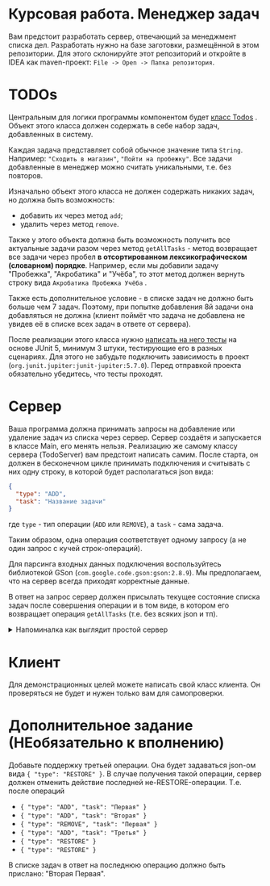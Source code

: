 # Курсовая работа. Менеджер задач

Вам предстоит разработать сервер, отвечающий за менеджмент списка дел. Разработать нужно на базе заготовки, размещённой
в этом репозитории. Для этого склонируйте этот репозиторий и откройте в IDEA как
maven-проект: `File -> Open -> Папка репозитория`.

# TODOs

Центральным для логики программы компонентом
будет [класс Todos](https://github.com/netology-code/pcs-javacore/blob/main/src/main/java/ru/netology/javacore/Todos.java)
. Объект этого класса должен содержать в себе набор задач, добавленных в систему.

Каждая задача представляет собой обычное значение типа `String`. Например: `"Сходить в магазин"`, `"Пойти на пробежку"`.
Все задачи добавленные в менеджер можно считать уникальными, т.е. без повторов.

Изначально объект этого класса не должен содержать никаких задач, но должна быть возможность:

- добавить их через метод `add`;
- удалить через метод `remove`.

Также у этого объекта должна быть возможность получить все актуальные задачи разом через метод `getAllTasks` - метод
возвращает все задачи через пробел **в отсортированном лексикографическом (словарном) порядке**. Например, если мы
добавили задачу "Пробежка", "Акробатика" и "Учёба", то этот метод должен вернуть строку вида `Акробатика Пробежка Учёба`
.

Также есть дополнительное условие - в списке задач не должно быть больше чем 7 задач. Поэтому, при попытке добавления 8й
задачи она добавляться не должна (клиент поймёт что задача не добавлена не увидев её в списке всех задач в ответе от
сервера).

После реализации этого класса
нужно [написать на него тесты](https://github.com/netology-code/pcs-javacore/blob/main/src/test/java/ru/netology/javacore/TodosTests.java)
на основе JUnit 5, минимум 3 штуки, тестирующие его в разных сценариях. Для этого не забудьте подключить зависимость в
проект (`org.junit.jupiter:junit-jupiter:5.7.0`). Перед отправкой проекта обязательно убедитесь, что тесты проходят.

# Сервер

Ваша программа должна принимать запросы на добавление или удаление задач из списка через сервер. Сервер создаётя и
запускается в классе Main, его менять нельзя. Реализацию же самому классу сервера (TodoServer) вам предстоит написать
самим. После старта, он должен в бесконечном цикле принимать подключения и считывать с них одну строку, в которой будет
располагаться json вида:

```json
{
  "type": "ADD",
  "task": "Название задачи"
}
```

где `type` - тип операции (`ADD` или `REMOVE`), а `task` - сама задача.

Таким образом, одна операция соответствует одному запросу (а не один запрос с кучей строк-операций).

Для парсинга входных данных подключения воспользуйтесь библиотекой GSon (`com.google.code.gson:gson:2.8.9`). Мы
предполагаем, что на сервер всегда приходят корректные данные.

В ответ на запрос сервер должен присылать текущее состояние списка задач после совершения операции и в том виде, в
котором его возвращает операция `getAllTasks` (т.е. без всяких json и тп).

<details>
  <summary>Напоминалка как выглядит простой сервер</summary>

  ```java
        try(ServerSocket serverSocket=new ServerSocket(8989);){ // стартуем сервер один(!) раз
        while(true){ // в цикле(!) принимаем подключения
        try(
        Socket socket=serverSocket.accept();
        BufferedReader in=new BufferedReader(new InputStreamReader(socket.getInputStream()));
        PrintWriter out=new PrintWriter(socket.getOutputStream());
        ){
        // обработка одного подключения
        }
        }
        }catch(IOException e){
        System.out.println("Не могу стартовать сервер");
        e.printStackTrace();
        }
  ```

</details>

# Клиент

Для демонстрационных целей можете написать свой класс клиента. Он проверяться не будет и нужен только вам для
самопроверки.

# Дополнительное задание (НЕобязательно к вполнению)

Добавьте поддержку третьей операции. Она будет задаваться json-ом вида `{ "type": "RESTORE" }`. В случае получения такой
операции, сервер должен отменить действие последней не-RESTORE-операции. Т.е. после операций

* `{ "type": "ADD", "task": "Первая" }`
* `{ "type": "ADD", "task": "Вторая" }`
* `{ "type": "REMOVE", "task": "Первая" }`
* `{ "type": "ADD", "task": "Третья" }`
* `{ "type": "RESTORE" }`
* `{ "type": "RESTORE" }`

В списке задач в ответ на последнюю операцию должно быть прислано: "Вторая Первая".
